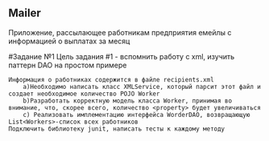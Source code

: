 ## Mailer

Приложение, рассылающее работникам предприятия емейлы с информацией о выплатах за месяц

#Задание №1
    Цель задания #1 - вспомнить работу с xml, изучить паттерн DAO на простом примере

    Информация о работниках содержится в файле recipients.xml
        a)Необходимо написать класс XMLService, который парсит этот файл и создает необходимое количество POJO Worker
        b)Разработать корректную модель класса Worker, принимая во внимание, что, скорее всего, количество <property> будет увеличиваться
        c) Реализовать имплементацию интерфейса WorderDAO, возвращающую List<Workers>-список всех работников
    Подключить библиотеку junit, написать тесты к каждому методу
    
    
    
    